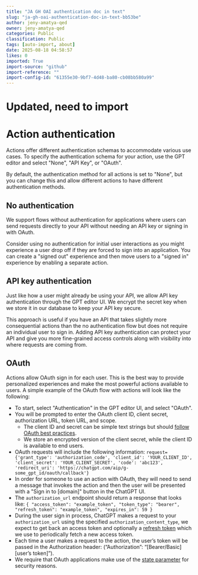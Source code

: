 ```yaml
---
title: "JA GH OAI authentication doc in text"
slug: "ja-gh-oai-authentication-doc-in-text-bb53be"
author: jeny-amatya-qed
owner: jeny-amatya-qed
categories: Public
classification: Public
tags: [auto-import, about]
date: 2025-08-18 04:58:57
likes: 0
imported: True 
import-source: "github"
import-reference: ""
import-config-id: "61355e30-9bf7-4d48-ba80-cb08bb580a99"
---
```


# Updated, need to import
# Action authentication

Actions offer different authentication schemas to accommodate various use cases. To specify the authentication schema for your action, use the GPT editor and select "None", "API Key", or "OAuth".

By default, the authentication method for all actions is set to "None", but you can change this and allow different actions to have different authentication methods.

## No authentication

We support flows without authentication for applications where users can send requests directly to your API without needing an API key or signing in with OAuth.

Consider using no authentication for initial user interactions as you might experience a user drop off if they are forced to sign into an application. You can create a "signed out" experience and then move users to a "signed in" experience by enabling a separate action.

## API key authentication

Just like how a user might already be using your API, we allow API key authentication through the GPT editor UI. We encrypt the secret key when we store it in our database to keep your API key secure.

This approach is useful if you have an API that takes slightly more consequential actions than the no authentication flow but does not require an individual user to sign in. Adding API key authentication can protect your API and give you more fine-grained access controls along with visibility into where requests are coming from.

## OAuth

Actions allow OAuth sign in for each user. This is the best way to provide personalized experiences and make the most powerful actions available to users. A simple example of the OAuth flow with actions will look like the following:

-   To start, select "Authentication" in the GPT editor UI, and select "OAuth".
-   You will be prompted to enter the OAuth client ID, client secret, authorization URL, token URL, and scope.
    -   The client ID and secret can be simple text strings but should [follow OAuth best practices](https://www.oauth.com/oauth2-servers/client-registration/client-id-secret/).
    -   We store an encrypted version of the client secret, while the client ID is available to end users.
-   OAuth requests will include the following information: `request={'grant_type': 'authorization_code', 'client_id': 'YOUR_CLIENT_ID', 'client_secret': 'YOUR_CLIENT_SECRET', 'code': 'abc123', 'redirect_uri': 'https://chatgpt.com/aip/g-some_gpt_id/oauth/callback'}`
-   In order for someone to use an action with OAuth, they will need to send a message that invokes the action and then the user will be presented with a "Sign in to [domain]" button in the ChatGPT UI.
-   The `authorization_url` endpoint should return a response that looks like:
    `{ "access_token": "example_token", "token_type": "bearer", "refresh_token": "example_token", "expires_in": 59 }`
-   During the user sign in process, ChatGPT makes a request to your `authorization_url` using the specified `authorization_content_type`, we expect to get back an access token and optionally a [refresh token](https://auth0.com/learn/refresh-tokens) which we use to periodically fetch a new access token.
-   Each time a user makes a request to the action, the user’s token will be passed in the Authorization header: (“Authorization”: “[Bearer/Basic] [user’s token]”).
-   We require that OAuth applications make use of the [state parameter](https://auth0.com/docs/secure/attack-protection/state-parameters#set-and-compare-state-parameter-values) for security reasons.

